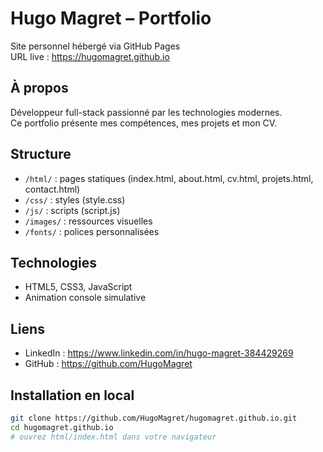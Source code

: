 # Hugo Magret – Portfolio

Site personnel hébergé via GitHub Pages  
URL live : https://hugomagret.github.io

## À propos  
Développeur full-stack passionné par les technologies modernes.  
Ce portfolio présente mes compétences, mes projets et mon CV.

## Structure  
- `/html/` : pages statiques (index.html, about.html, cv.html, projets.html, contact.html)  
- `/css/` : styles (style.css)  
- `/js/` : scripts (script.js)  
- `/images/` : ressources visuelles  
- `/fonts/` : polices personnalisées

## Technologies  
- HTML5, CSS3, JavaScript  
- Animation console simulative

## Liens  
- LinkedIn : https://www.linkedin.com/in/hugo-magret-384429269  
- GitHub : https://github.com/HugoMagret

## Installation en local  
```bash
git clone https://github.com/HugoMagret/hugomagret.github.io.git
cd hugomagret.github.io
# ouvrez html/index.html dans votre navigateur
